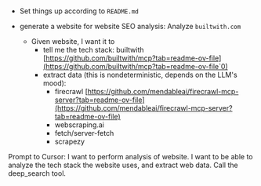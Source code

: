 # 

- Set things up according to `README.md`


- generate a website for website SEO analysis: Analyze `builtwith.com`
    - Given website, I want it to 
        - tell me the tech stack: builtwith [https://github.com/builtwith/mcp?tab=readme-ov-file](https://github.com/builtwith/mcp?tab=readme-ov-file`0)
        - extract data (this is nondeterministic, depends on the LLM's mood): 
          - firecrawl [https://github.com/mendableai/firecrawl-mcp-server?tab=readme-ov-file](https://github.com/mendableai/firecrawl-mcp-server?tab=readme-ov-file)
          - webscraping.ai
          - fetch/server-fetch
          - scrapezy

Prompt to Cursor: 
I want to perform analysis of website. I want to be able to analyze the tech stack the website uses, and extract web data. Call the deep_search tool. 